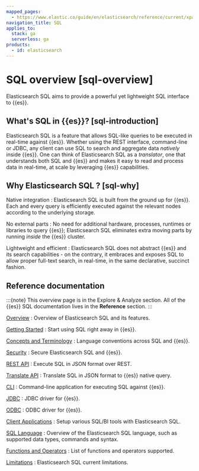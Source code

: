 ```yaml
---
mapped_pages:
  - https://www.elastic.co/guide/en/elasticsearch/reference/current/xpack-sql.html
navigation_title: SQL
applies_to:
  stack: ga
  serverless: ga
products:
  - id: elasticsearch
---
```


# SQL overview [sql-overview]

Elasticsearch SQL aims to provide a powerful yet lightweight SQL interface to {{es}}.

## What's SQL in {{es}}? [sql-introduction]

Elasticsearch SQL is a feature that allows SQL-like queries to be executed in real-time against {{es}}. Whether using the REST interface, command-line or JDBC, any client can use SQL to search and aggregate data *natively* inside {{es}}. One can think of Elasticsearch SQL as a *translator*, one that understands both SQL and {{es}} and makes it easy to read and process data in real-time, at scale by leveraging {{es}} capabilities.

## Why Elasticsearch SQL ? [sql-why]

Native integration
:   Elasticsearch SQL is built from the ground up for {{es}}. Each and every query is efficiently executed against the relevant nodes according to the underlying storage.

No external parts
:   No need for additional hardware, processes, runtimes or libraries to query {{es}}; Elasticsearch SQL eliminates extra moving parts by running *inside* the {{es}} cluster.

Lightweight and efficient
:   Elasticsearch SQL does not abstract {{es}} and its search capabilities - on the contrary, it embraces and exposes SQL to allow proper full-text search, in real-time, in the same declarative, succinct fashion.


## Reference documentation

:::{note}
 This overview page is in the Explore & Analyze section. All of the {{es}} SQL documentation lives in the **Reference** section.
:::

[Overview](elasticsearch://reference/query-languages/sql.md)
:   Overview of Elasticsearch SQL and its features.

[Getting Started](elasticsearch://reference/query-languages/sql/sql-getting-started.md)
:   Start using SQL right away in {{es}}.

[Concepts and Terminology](elasticsearch://reference/query-languages/sql/sql-concepts.md)
:   Language conventions across SQL and {{es}}.

[Security](elasticsearch://reference/query-languages/sql/sql-security.md)
:   Secure Elasticsearch SQL and {{es}}.

[REST API](elasticsearch://reference/query-languages/sql/sql-rest.md)
:   Execute SQL in JSON format over REST.

[Translate API](elasticsearch://reference/query-languages/sql/sql-translate.md)
:   Translate SQL in JSON format to {{es}} native query.

[CLI](elasticsearch://reference/query-languages/sql/sql-cli.md)
:   Command-line application for executing SQL against {{es}}.

[JDBC](elasticsearch://reference/query-languages/sql/sql-jdbc.md)
:   JDBC driver for {{es}}.

[ODBC](elasticsearch://reference/query-languages/sql/sql-odbc.md)
:   ODBC driver for {{es}}.

[Client Applications](elasticsearch://reference/query-languages/sql/sql-client-apps.md)
:   Setup various SQL/BI tools with Elasticsearch SQL.

[SQL Language](elasticsearch://reference/query-languages/sql/sql-spec.md)
:   Overview of the Elasticsearch SQL language, such as supported data types, commands and syntax.

[Functions and Operators](elasticsearch://reference/query-languages/sql/sql-functions.md)
:   List of functions and operators supported.

[Limitations](elasticsearch://reference/query-languages/sql/sql-limitations.md)
:   Elasticsearch SQL current limitations.

